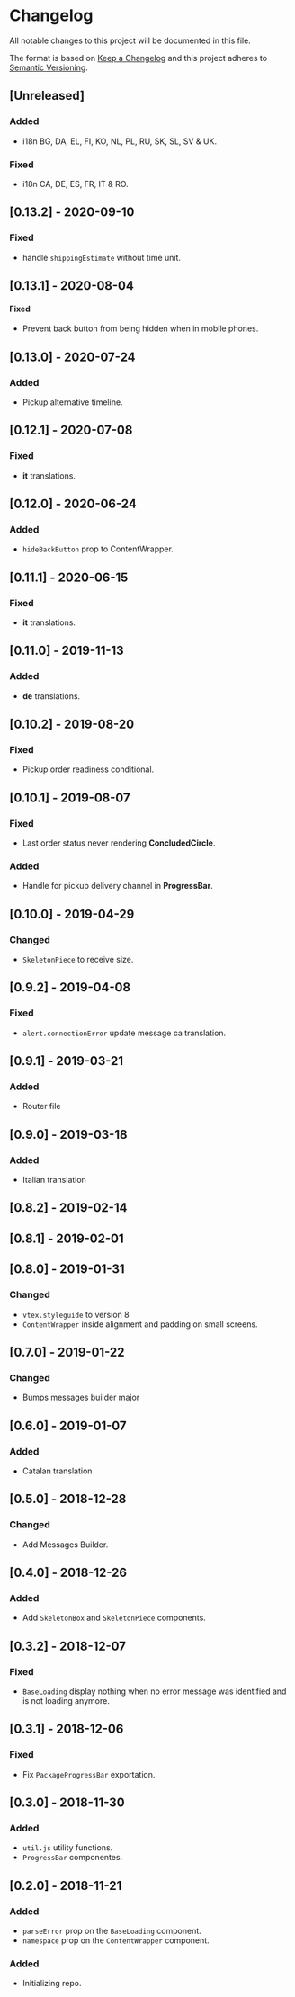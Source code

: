 # Changelog

All notable changes to this project will be documented in this file.

The format is based on [Keep a Changelog](http://keepachangelog.com/en/1.0.0/)
and this project adheres to [Semantic Versioning](http://semver.org/spec/v2.0.0.html).

## [Unreleased]

### Added

- i18n BG, DA, EL, FI, KO, NL, PL, RU, SK, SL, SV & UK.

### Fixed

- i18n CA, DE, ES, FR, IT & RO.

## [0.13.2] - 2020-09-10

### Fixed

- handle `shippingEstimate` without time unit.

## [0.13.1] - 2020-08-04

#### Fixed

- Prevent back button from being hidden when in mobile phones.

## [0.13.0] - 2020-07-24

### Added

- Pickup alternative timeline.

## [0.12.1] - 2020-07-08

### Fixed

- **it** translations.

## [0.12.0] - 2020-06-24

### Added

- `hideBackButton` prop to ContentWrapper.

## [0.11.1] - 2020-06-15

### Fixed

- **it** translations.

## [0.11.0] - 2019-11-13

### Added

- **de** translations.

## [0.10.2] - 2019-08-20

### Fixed

- Pickup order readiness conditional.

## [0.10.1] - 2019-08-07

### Fixed

- Last order status never rendering **ConcludedCircle**.

### Added

- Handle for pickup delivery channel in **ProgressBar**.

## [0.10.0] - 2019-04-29

### Changed

- `SkeletonPiece` to receive size.

## [0.9.2] - 2019-04-08

### Fixed

- `alert.connectionError` update message ca translation.

## [0.9.1] - 2019-03-21

### Added

- Router file

## [0.9.0] - 2019-03-18

### Added

- Italian translation

## [0.8.2] - 2019-02-14

## [0.8.1] - 2019-02-01

## [0.8.0] - 2019-01-31

### Changed

- `vtex.styleguide` to version 8
- `ContentWrapper` inside alignment and padding on small screens.

## [0.7.0] - 2019-01-22

### Changed

- Bumps messages builder major

## [0.6.0] - 2019-01-07

### Added

- Catalan translation

## [0.5.0] - 2018-12-28

### Changed

- Add Messages Builder.

## [0.4.0] - 2018-12-26

### Added

- Add `SkeletonBox` and `SkeletonPiece` components.

## [0.3.2] - 2018-12-07

### Fixed

- `BaseLoading` display nothing when no error message was identified and is not loading anymore.

## [0.3.1] - 2018-12-06

### Fixed

- Fix `PackageProgressBar` exportation.

## [0.3.0] - 2018-11-30

### Added

- `util.js` utility functions.
- `ProgressBar` componentes.

## [0.2.0] - 2018-11-21

### Added

- `parseError` prop on the `BaseLoading` component.
- `namespace` prop on the `ContentWrapper` component.

### Added

- Initializing repo.
